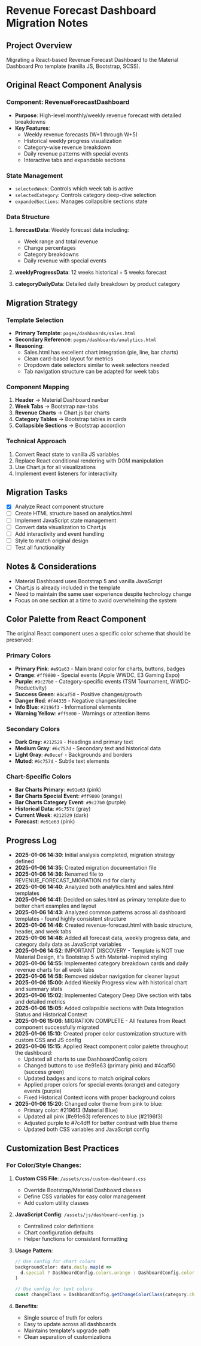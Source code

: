 # Revenue Forecast Dashboard Migration Notes

## Project Overview
Migrating a React-based Revenue Forecast Dashboard to the Material Dashboard Pro template (vanilla JS, Bootstrap, SCSS).

## Original React Component Analysis

### Component: RevenueForecastDashboard
- **Purpose**: High-level monthly/weekly revenue forecast with detailed breakdowns
- **Key Features**:
  - Weekly revenue forecasts (W+1 through W+5)
  - Historical weekly progress visualization
  - Category-wise revenue breakdown
  - Daily revenue patterns with special events
  - Interactive tabs and expandable sections

### State Management
- `selectedWeek`: Controls which week tab is active
- `selectedCategory`: Controls category deep-dive selection
- `expandedSections`: Manages collapsible sections state

### Data Structure
1. **forecastData**: Weekly forecast data including:
   - Week range and total revenue
   - Change percentages
   - Category breakdowns
   - Daily revenue with special events

2. **weeklyProgressData**: 12 weeks historical + 5 weeks forecast

3. **categoryDailyData**: Detailed daily breakdown by product category

## Migration Strategy

### Template Selection
- **Primary Template**: `pages/dashboards/sales.html`
- **Secondary Reference**: `pages/dashboards/analytics.html`
- **Reasoning**: 
  - Sales.html has excellent chart integration (pie, line, bar charts)
  - Clean card-based layout for metrics
  - Dropdown date selectors similar to week selectors needed
  - Tab navigation structure can be adapted for week tabs

### Component Mapping
1. **Header** → Material Dashboard navbar
2. **Week Tabs** → Bootstrap nav-tabs
3. **Revenue Charts** → Chart.js bar charts
4. **Category Tables** → Bootstrap tables in cards
5. **Collapsible Sections** → Bootstrap accordion

### Technical Approach
1. Convert React state to vanilla JS variables
2. Replace React conditional rendering with DOM manipulation
3. Use Chart.js for all visualizations
4. Implement event listeners for interactivity

## Migration Tasks
- [x] Analyze React component structure
- [ ] Create HTML structure based on analytics.html
- [ ] Implement JavaScript state management
- [ ] Convert data visualization to Chart.js
- [ ] Add interactivity and event handling
- [ ] Style to match original design
- [ ] Test all functionality

## Notes & Considerations
- Material Dashboard uses Bootstrap 5 and vanilla JavaScript
- Chart.js is already included in the template
- Need to maintain the same user experience despite technology change
- Focus on one section at a time to avoid overwhelming the system

## Color Palette from React Component
The original React component uses a specific color scheme that should be preserved:

### Primary Colors
- **Primary Pink**: `#e91e63` - Main brand color for charts, buttons, badges
- **Orange**: `#ff9800` - Special events (Apple WWDC, E3 Gaming Expo)
- **Purple**: `#9c27b0` - Category-specific events (TSM Tournament, WWDC-Productivity)
- **Success Green**: `#4caf50` - Positive changes/growth
- **Danger Red**: `#f44335` - Negative changes/decline
- **Info Blue**: `#2196f3` - Informational elements
- **Warning Yellow**: `#ff9800` - Warnings or attention items

### Secondary Colors
- **Dark Gray**: `#212529` - Headings and primary text
- **Medium Gray**: `#6c757d` - Secondary text and historical data
- **Light Gray**: `#e9ecef` - Backgrounds and borders
- **Muted**: `#6c757d` - Subtle text elements

### Chart-Specific Colors
- **Bar Charts Primary**: `#e91e63` (pink)
- **Bar Charts Special Event**: `#ff9800` (orange)
- **Bar Charts Category Event**: `#9c27b0` (purple)
- **Historical Data**: `#6c757d` (gray)
- **Current Week**: `#212529` (dark)
- **Forecast**: `#e91e63` (pink)

## Progress Log
- **2025-01-06 14:30**: Initial analysis completed, migration strategy defined
- **2025-01-06 14:35**: Created migration documentation file
- **2025-01-06 14:36**: Renamed file to REVENUE_FORECAST_MIGRATION.md for clarity
- **2025-01-06 14:40**: Analyzed both analytics.html and sales.html templates
- **2025-01-06 14:41**: Decided on sales.html as primary template due to better chart examples and layout
- **2025-01-06 14:43**: Analyzed common patterns across all dashboard templates - found highly consistent structure
- **2025-01-06 14:46**: Created revenue-forecast.html with basic structure, header, and week tabs
- **2025-01-06 14:48**: Added all forecast data, weekly progress data, and category daily data as JavaScript variables
- **2025-01-06 14:52**: IMPORTANT DISCOVERY - Template is NOT true Material Design, it's Bootstrap 5 with Material-inspired styling
- **2025-01-06 14:55**: Implemented category breakdown cards and daily revenue charts for all week tabs
- **2025-01-06 14:58**: Removed sidebar navigation for cleaner layout
- **2025-01-06 15:00**: Added Weekly Progress view with historical chart and summary stats
- **2025-01-06 15:02**: Implemented Category Deep Dive section with tabs and detailed metrics
- **2025-01-06 15:05**: Added collapsible sections with Data Integration Status and Historical Context
- **2025-01-06 15:06**: MIGRATION COMPLETE - All features from React component successfully migrated
- **2025-01-06 15:10**: Created proper color customization structure with custom CSS and JS config
- **2025-01-06 15:15**: Applied React component color palette throughout the dashboard:
  - Updated all charts to use DashboardConfig colors
  - Changed buttons to use #e91e63 (primary pink) and #4caf50 (success green)
  - Updated badges and icons to match original colors
  - Applied proper colors for special events (orange) and category events (purple)
  - Fixed Historical Context icons with proper background colors
- **2025-01-06 15:20**: Changed color theme from pink to blue:
  - Primary color: #2196f3 (Material Blue)
  - Updated all pink (#e91e63) references to blue (#2196f3)
  - Adjusted purple to #7c4dff for better contrast with blue theme
  - Updated both CSS variables and JavaScript config

## Customization Best Practices

### For Color/Style Changes:
1. **Custom CSS File**: `/assets/css/custom-dashboard.css`
   - Override Bootstrap/Material Dashboard classes
   - Define CSS variables for easy color management
   - Add custom utility classes

2. **JavaScript Config**: `/assets/js/dashboard-config.js`
   - Centralized color definitions
   - Chart configuration defaults
   - Helper functions for consistent formatting

3. **Usage Pattern**:
   ```javascript
   // Use config for chart colors
   backgroundColor: data.daily.map(d => 
     d.special ? DashboardConfig.colors.orange : DashboardConfig.colors.primary
   )
   
   // Use config for text colors
   const changeClass = DashboardConfig.getChangeColorClass(category.change);
   ```

4. **Benefits**:
   - Single source of truth for colors
   - Easy to update across all dashboards
   - Maintains template's upgrade path
   - Clean separation of customizations